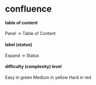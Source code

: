 # confluence

#### table of content

Panel -> Table of Content

#### label (status)

Expand -> Status

#### difficulty (complexity) level 

Easy in green
Medium in yellow
Hard in red





